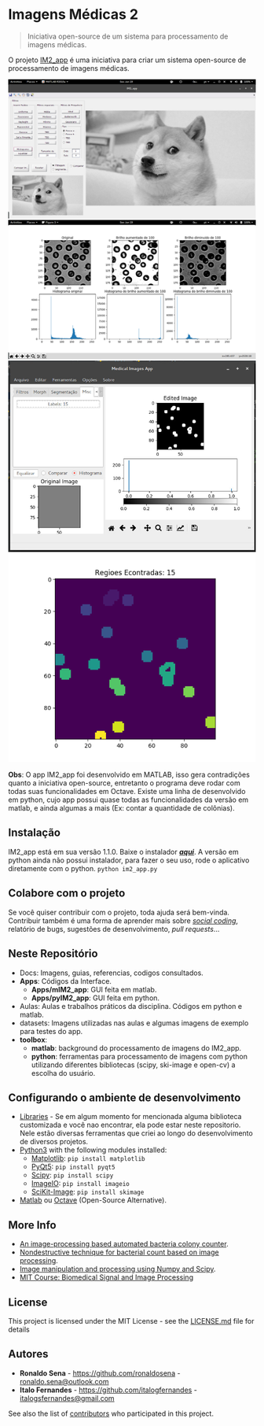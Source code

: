 # Imagens Médicas 2
>Iniciativa open-source de um sistema para processamento de imagens médicas.

O projeto [IM2_app](https://github.com/ronaldosena/imagens-medicas-2) é uma iniciativa para criar um sistema open-source  de processamento de imagens médicas.

![](docs/im2_app_doge_screenshot.png)
![](docs/aula_1_blood_screenshot.png)
![](docs/colonies_counter_screenshot.jpeg)
![](docs/regios_encontradas_screenshot.png)

**Obs**: O app IM2_app foi desenvolvido em MATLAB, isso gera contradições quanto a iniciativa open-source, entretanto o programa deve rodar com todas suas funcionalidades em Octave.
Existe uma linha de desenvolvido em python, cujo app possui quase todas as funcionalidades da versão em matlab,  e ainda algumas a mais (Ex: contar a quantidade de colônias).

## Instalação
IM2_app está em sua versão 1.1.0. Baixe o instalador [__*aqui*__](https://goo.gl/59uwRe).
A versão em python ainda não possui instalador, para fazer o seu uso, rode o aplicativo diretamente com o python.
``python im2_app.py``

## Colabore com o projeto

Se você quiser contribuir com o projeto, toda ajuda será bem-vinda. Contribuir também é uma forma de aprender mais sobre [*social coding*](http://opentechschool.github.io/social-coding/), relatório de bugs, sugestões de desenvolvimento, *pull requests*...

## Neste Repositório
- Docs: Imagens, guias, referencias, codigos consultados.
- **Apps**: Códigos da Interface.
    - **Apps/mIM2_app**: GUI feita em matlab.
    - **Apps/pyIM2_app**: GUI feita em python.
- Aulas: Aulas e trabalhos práticos da disciplina. Códigos em python e matlab.
- datasets: Imagens utilizadas nas aulas e algumas imagens de exemplo para testes do app.
- **toolbox**:
    - **matlab**: background do processamento de imagens do IM2_app.
    - **python**: ferramentas para processamento de imagens com python utilizando diferentes bibliotecas (scipy, ski-image e open-cv) a escolha do usuário.

## Configurando o ambiente de desenvolvimento
* [Libraries](https://github.com/italogfernandes/libraries) - Se em algum momento for mencionada alguma biblioteca customizada e você nao encontrar, ela pode estar neste repositorio. Nele estão diversas ferramentas que criei ao longo do desenvolvimento de diversos projetos.
* [Python3](https://www.python.org/downloads/) with the following modules installed:
    * [Matplotlib](https://pypi.python.org/pypi/matplotlib): ``pip install matplotlib``
    * [PyQt5](https://pypi.python.org/pypi/PyQt5): ``pip install pyqt5``
    * [Scipy](https://pypi.python.org/pypi/scipy): ``pip install scipy``
    * [ImageIO](https://pypi.python.org/pypi/imageio): ``pip install imageio``
    * [SciKit-Image](https://pypi.python.org/pypi/scikit-image): ``pip install skimage``
* [Matlab](https://www.mathworks.com/pricing-licensing.html?prodcode=ML&intendeduse=student) ou [Octave](https://www.gnu.org/software/octave/) (Open-Source Alternative).

## More Info
* [An image-processing based automated bacteria colony counter](http://ieeexplore.ieee.org/document/5291926/).
* [Nondestructive technique for bacterial count based on image processing](http://www.oatext.com/Nondestructive-technique-for-bacterial-count-based-on-image-processing.php).
* [Image manipulation and processing using Numpy and Scipy](http://www.scipy-lectures.org/advanced/image_processing/index.html).
* [MIT Course: Biomedical Signal and Image Processing](https://ocw.mit.edu/courses/health-sciences-and-technology/hst-582j-biomedical-signal-and-image-processing-spring-2007/index.htm)

## License

This project is licensed under the MIT License - see the [LICENSE.md](LICENSE.md) file for details

## Autores

* **Ronaldo Sena** - https://github.com/ronaldosena - ronaldo.sena@outlook.com
* **Italo Fernandes** - https://github.com/italogfernandes - italogsfernandes@gmail.com

See also the list of [contributors](https://github.com/ronaldosena/imagens-medicas-2/contributors) who participated in this project.
